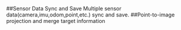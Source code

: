 ##Sensor Data Sync and Save
Multiple sensor data(camera,imu,odom,point,etc.) sync and save.
##Point-to-image projection and merge target information
